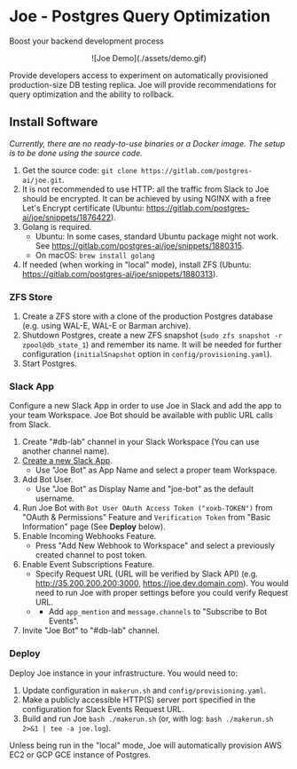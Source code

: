# Joe - Postgres Query Optimization
Boost your backend development process

<div align="center">
    ![Joe Demo](./assets/demo.gif)
</div>

Provide developers access to experiment on automatically provisioned
production-size DB testing replica. Joe will provide recommendations
for query optimization and the ability to rollback.

## Install Software

*Currently, there are no ready-to-use binaries or a Docker image. The setup
is to be done using the source code.*

1. Get the source code: `git clone https://gitlab.com/postgres-ai/joe.git`.
1. It is not recommended to use HTTP: all the traffic from Slack to Joe should
be encrypted. It can be achieved by using NGINX with a free Let's Encrypt
certificate (Ubuntu: https://gitlab.com/postgres-ai/joe/snippets/1876422).
1. Golang is required.
    - Ubuntu: In some cases, standard Ubuntu package might not work. See
https://gitlab.com/postgres-ai/joe/snippets/1880315.
    - On macOS: `brew install golang`
1. If needed (when working in "local" mode), install ZFS (Ubuntu:
https://gitlab.com/postgres-ai/joe/snippets/1880313).

### ZFS Store
1. Create a ZFS store with a clone of
the production Postgres database (e.g. using WAL-E, WAL-E or Barman archive).
1. Shutdown Postgres, create a new ZFS snapshot
(`sudo zfs snapshot -r  zpool@db_state_1`) and remember its name. It will
be needed for further configuration (`initialSnapshot` option in 
`config/provisioning.yaml`).
1. Start Postgres.

### Slack App
Configure a new Slack App in order to use Joe in Slack and add the app to your
team Workspace. Joe Bot should be available with public URL calls from Slack.
1. Create "#db-lab" channel in your Slack Workspace (You can use another channel name).
1. [Create a new Slack App](https://api.slack.com/apps?new_app=1).
    * Use "Joe Bot" as App Name and select a proper team Workspace.
1. Add Bot User.
    * Use "Joe Bot" as Display Name and "joe-bot" as the default username.
1. Run Joe Bot with `Bot User OAuth Access Token ("xoxb-TOKEN")` from "OAuth & Permissions" Feature and `Verification Token` from "Basic Information" page (See **Deploy** below).
1. Enable Incoming Webhooks Feature.
    * Press "Add New Webhook to Workspace" and select a previously created channel to post token.
1. Enable Event Subscriptions Feature.
    * Specify Request URL (URL will be verified by Slack API) (e.g. http://35.200.200.200:3000, https://joe.dev.domain.com). You would need to run Joe with proper settings before you could verify Request URL.
    * * Add `app_mention` and `message.channels` to "Subscribe to Bot Events".
1. Invite "Joe Bot" to "#db-lab" channel.

### Deploy
Deploy Joe instance in your infrastructure. You would need to:
1. Update configuration in `makerun.sh` and `config/provisioning.yaml`.
1. Make a publicly accessible HTTP(S) server port specified in the configuration for Slack Events Request URL.
1. Build and run Joe `bash ./makerun.sh` (or, with log: `bash ./makerun.sh 2>&1 | tee -a joe.log`).

Unless being run in the "local" mode, Joe will automatically provision AWS EC2
or GCP GCE instance of Postgres.
